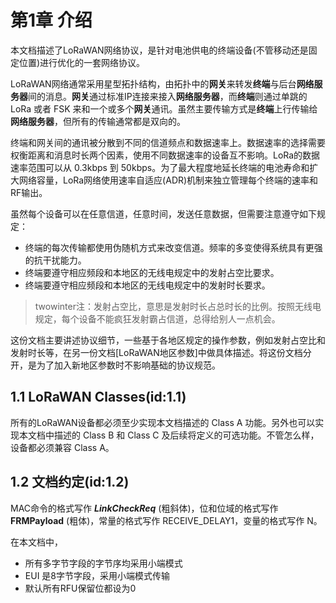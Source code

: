 

# **第1章 介绍**

本文档描述了LoRaWAN网络协议，是针对电池供电的终端设备(不管移动还是固定位置)进行优化的一套网络协议。

LoRaWAN网络通常采用星型拓扑结构，由拓扑中的**网关**来转发**终端**与后台**网络服务器**间的消息。**网关**通过标准IP连接来接入**网络服务器**，而**终端**则通过单跳的 LoRa 或者 FSK 来和一个或多个**网关**通讯。虽然主要传输方式是**终端**上行传输给**网络服务器**，但所有的传输通常都是双向的。

终端和网关间的通讯被分散到不同的信道频点和数据速率上。数据速率的选择需要权衡距离和消息时长两个因素，使用不同数据速率的设备互不影响。LoRa的数据速率范围可以从 0.3kbps 到 50kbps。为了最大程度地延长终端的电池寿命和扩大网络容量，LoRa网络使用速率自适应(ADR)机制来独立管理每个终端的速率和RF输出。

虽然每个设备可以在任意信道，任意时间，发送任意数据，但需要注意遵守如下规定：

- 终端的每次传输都使用伪随机方式来改变信道。频率的多变使得系统具有更强的抗干扰能力。
- 终端要遵守相应频段和本地区的无线电规定中的发射占空比要求。
- 终端要遵守相应频段和本地区的无线电规定中的发射时长要求。

> twowinter注：发射占空比，意思是发射时长占总时长的比例。按照无线电规定，每个设备不能疯狂发射霸占信道，总得给别人一点机会。


这份文档主要讲述协议细节，一些基于各地区规定的操作参数，例如发射占空比和发射时长等，在另一份文档[LoRaWAN地区参数]中做具体描述。将这份文档分开，是为了加入新地区参数时不影响基础的协议规范。

## 1.1 LoRaWAN Classes(id:1.1)

所有的LoRaWAN设备都必须至少实现本文档描述的 Class A 功能。另外也可以实现本文档中描述的 Class B 和 Class C 及后续将定义的可选功能。不管怎么样，设备都必须兼容 Class A。

## 1.2 文档约定(id:1.2)

MAC命令的格式写作 ***LinkCheckReq*** (粗斜体)，位和位域的格式写作 **FRMPayload** (粗体)，常量的格式写作 RECEIVE_DELAY1，变量的格式写作 N。

在本文档中，

- 所有多字节字段的字节序均采用小端模式
- EUI 是8字节字段，采用小端模式传输
- 默认所有RFU保留位都设为0

